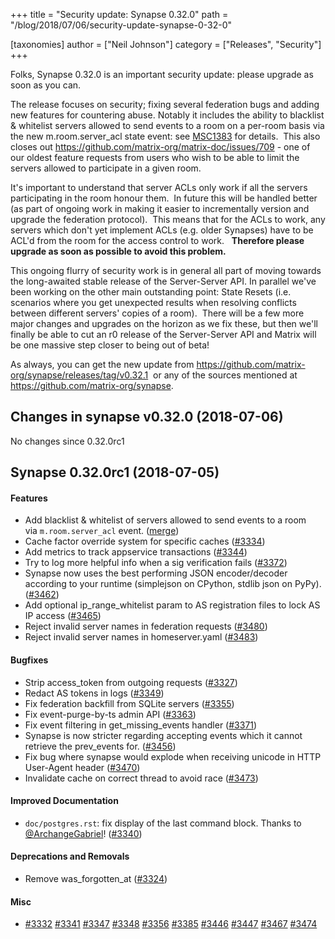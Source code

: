 +++
title = "Security update: Synapse 0.32.0"
path = "/blog/2018/07/06/security-update-synapse-0-32-0"

[taxonomies]
author = ["Neil Johnson"]
category = ["Releases", "Security"]
+++

Folks, Synapse 0.32.0 is an important security update: please upgrade as soon as you can.


The release focuses on security; fixing several federation bugs and adding new features for countering abuse. Notably it includes the ability to blacklist &amp; whitelist servers allowed to send events to a room on a per-room basis via the new 
m.room.server_acl
 state event: see <a href="https://docs.google.com/document/d/1aiuROf1__7ZFkJvDdAZQfBNxyzjYd-ijiRAcHJYqJCM/edit">MSC1383</a> for details.  This also closes out <a href="https://github.com/matrix-org/matrix-doc/issues/709">https://github.com/matrix-org/matrix-doc/issues/709</a> - one of our oldest feature requests from users who wish to be able to limit the servers allowed to participate in a given room.


It's important to understand that server ACLs only work if all the servers participating in the room honour them.  In future this will be handled better (as part of ongoing work in making it easier to incrementally version and upgrade the federation protocol).  This means that for the ACLs to work, any servers which don't yet implement ACLs (e.g. older Synapses) have to be ACL'd from the room for the access control to work.  
<b>Therefore please upgrade as soon as possible to avoid this problem.</b>

This ongoing flurry of security work is in general all part of moving towards the long-awaited stable release of the Server-Server API. In parallel we've been working on the other main outstanding point: State Resets (i.e. scenarios where you get unexpected results when resolving conflicts between different servers' copies of a room).  There will be a few more major changes and upgrades on the horizon as we fix these, but then we'll finally be able to cut an r0 release of the Server-Server API and Matrix will be one massive step closer to being out of beta!


As always, you can get the new update from <a href="https://github.com/matrix-org/synapse/releases/tag/v0.32.1">https://github.com/matrix-org/synapse/releases/tag/v0.32.1</a>
 or any of the sources mentioned at <a href="https://github.com/matrix-org/synapse">https://github.com/matrix-org/synapse</a>.

<h2>Changes in synapse v0.32.0 (2018-07-06)</h2>
No changes since 0.32.0rc1
<h2>Synapse 0.32.0rc1 (2018-07-05)</h2>

#### Features

<ul>
 	<li>Add blacklist &amp; whitelist of servers allowed to send events to a
room via <code>m.room.server_acl</code> event. (<a href="https://github.com/matrix-org/synapse/commit/feef8461d19c51f3766471e17e2a2f8a2b36c785">merge</a>)</li>
 	<li>Cache factor override system for specific caches (<a class="issue-link js-issue-link" href="https://github.com/matrix-org/synapse/pull/3334" data-error-text="Failed to load issue title" data-id="329021103" data-permission-text="Issue title is private" data-url="https://github.com/matrix-org/synapse/issues/3334">#3334</a>)</li>
 	<li>Add metrics to track appservice transactions (<a class="issue-link js-issue-link" href="https://github.com/matrix-org/synapse/pull/3344" data-error-text="Failed to load issue title" data-id="329432100" data-permission-text="Issue title is private" data-url="https://github.com/matrix-org/synapse/issues/3344">#3344</a>)</li>
 	<li>Try to log more helpful info when a sig verification fails
(<a class="issue-link js-issue-link" href="https://github.com/matrix-org/synapse/pull/3372" data-error-text="Failed to load issue title" data-id="330617906" data-permission-text="Issue title is private" data-url="https://github.com/matrix-org/synapse/issues/3372">#3372</a>)</li>
 	<li>Synapse now uses the best performing JSON encoder/decoder according
to your runtime (simplejson on CPython, stdlib json on PyPy).
(<a class="issue-link js-issue-link" href="https://github.com/matrix-org/synapse/pull/3462" data-error-text="Failed to load issue title" data-id="336619861" data-permission-text="Issue title is private" data-url="https://github.com/matrix-org/synapse/issues/3462">#3462</a>)</li>
 	<li>Add optional ip_range_whitelist param to AS registration files to
lock AS IP access (<a class="issue-link js-issue-link" href="https://github.com/matrix-org/synapse/pull/3465" data-error-text="Failed to load issue title" data-id="336751400" data-permission-text="Issue title is private" data-url="https://github.com/matrix-org/synapse/issues/3465">#3465</a>)</li>
 	<li>Reject invalid server names in federation requests (<a class="issue-link js-issue-link" href="https://github.com/matrix-org/synapse/pull/3480" data-error-text="Failed to load issue title" data-id="337874054" data-permission-text="Issue title is private" data-url="https://github.com/matrix-org/synapse/issues/3480">#3480</a>)</li>
 	<li>Reject invalid server names in homeserver.yaml (<a class="issue-link js-issue-link" href="https://github.com/matrix-org/synapse/pull/3483" data-error-text="Failed to load issue title" data-id="338348899" data-permission-text="Issue title is private" data-url="https://github.com/matrix-org/synapse/issues/3483">#3483</a>)</li>
</ul>

#### Bugfixes

<ul>
 	<li>Strip access_token from outgoing requests (<a class="issue-link js-issue-link" href="https://github.com/matrix-org/synapse/pull/3327" data-error-text="Failed to load issue title" data-id="328782473" data-permission-text="Issue title is private" data-url="https://github.com/matrix-org/synapse/issues/3327">#3327</a>)</li>
 	<li>Redact AS tokens in logs (<a class="issue-link js-issue-link" href="https://github.com/matrix-org/synapse/pull/3349" data-error-text="Failed to load issue title" data-id="329791545" data-permission-text="Issue title is private" data-url="https://github.com/matrix-org/synapse/issues/3349">#3349</a>)</li>
 	<li>Fix federation backfill from SQLite servers (<a class="issue-link js-issue-link" href="https://github.com/matrix-org/synapse/pull/3355" data-error-text="Failed to load issue title" data-id="329865615" data-permission-text="Issue title is private" data-url="https://github.com/matrix-org/synapse/issues/3355">#3355</a>)</li>
 	<li>Fix event-purge-by-ts admin API (<a class="issue-link js-issue-link" href="https://github.com/matrix-org/synapse/pull/3363" data-error-text="Failed to load issue title" data-id="330065602" data-permission-text="Issue title is private" data-url="https://github.com/matrix-org/synapse/issues/3363">#3363</a>)</li>
 	<li>Fix event filtering in get_missing_events handler (<a class="issue-link js-issue-link" href="https://github.com/matrix-org/synapse/pull/3371" data-error-text="Failed to load issue title" data-id="330608172" data-permission-text="Issue title is private" data-url="https://github.com/matrix-org/synapse/issues/3371">#3371</a>)</li>
 	<li>Synapse is now stricter regarding accepting events which it cannot
retrieve the prev_events for. (<a class="issue-link js-issue-link" href="https://github.com/matrix-org/synapse/pull/3456" data-error-text="Failed to load issue title" data-id="336184658" data-permission-text="Issue title is private" data-url="https://github.com/matrix-org/synapse/issues/3456">#3456</a>)</li>
 	<li>Fix bug where synapse would explode when receiving unicode in HTTP
User-Agent header (<a class="issue-link js-issue-link" href="https://github.com/matrix-org/synapse/pull/3470" data-error-text="Failed to load issue title" data-id="337261723" data-permission-text="Issue title is private" data-url="https://github.com/matrix-org/synapse/issues/3470">#3470</a>)</li>
 	<li>Invalidate cache on correct thread to avoid race (<a class="issue-link js-issue-link" href="https://github.com/matrix-org/synapse/pull/3473" data-error-text="Failed to load issue title" data-id="337463703" data-permission-text="Issue title is private" data-url="https://github.com/matrix-org/synapse/issues/3473">#3473</a>)</li>
</ul>

#### Improved Documentation

<ul>
 	<li><code>doc/postgres.rst</code>: fix display of the last command block. Thanks to
<a class="user-mention" href="https://github.com/ArchangeGabriel" data-hovercard-user-id="490531" data-octo-click="hovercard-link-click" data-octo-dimensions="link_type:self" aria-describedby="hovercard-aria-description">@ArchangeGabriel</a>! (<a class="issue-link js-issue-link" href="https://github.com/matrix-org/synapse/pull/3340" data-error-text="Failed to load issue title" data-id="329241972" data-permission-text="Issue title is private" data-url="https://github.com/matrix-org/synapse/issues/3340">#3340</a>)</li>
</ul>

#### Deprecations and Removals

<ul>
 	<li>Remove was_forgotten_at (<a class="issue-link js-issue-link" href="https://github.com/matrix-org/synapse/pull/3324" data-error-text="Failed to load issue title" data-id="328600145" data-permission-text="Issue title is private" data-url="https://github.com/matrix-org/synapse/issues/3324">#3324</a>)</li>
</ul>

#### Misc

<ul>
 	<li><a class="issue-link js-issue-link" href="https://github.com/matrix-org/synapse/pull/3332" data-error-text="Failed to load issue title" data-id="328922729" data-permission-text="Issue title is private" data-url="https://github.com/matrix-org/synapse/issues/3332">#3332</a> <a class="issue-link js-issue-link" href="https://github.com/matrix-org/synapse/pull/3341" data-error-text="Failed to load issue title" data-id="329315777" data-permission-text="Issue title is private" data-url="https://github.com/matrix-org/synapse/issues/3341">#3341</a> <a class="issue-link js-issue-link" href="https://github.com/matrix-org/synapse/pull/3347" data-error-text="Failed to load issue title" data-id="329626817" data-permission-text="Issue title is private" data-url="https://github.com/matrix-org/synapse/issues/3347">#3347</a> <a class="issue-link js-issue-link" href="https://github.com/matrix-org/synapse/pull/3348" data-error-text="Failed to load issue title" data-id="329660142" data-permission-text="Issue title is private" data-url="https://github.com/matrix-org/synapse/issues/3348">#3348</a> <a class="issue-link js-issue-link" href="https://github.com/matrix-org/synapse/pull/3356" data-error-text="Failed to load issue title" data-id="329938222" data-permission-text="Issue title is private" data-url="https://github.com/matrix-org/synapse/issues/3356">#3356</a> <a class="issue-link js-issue-link" href="https://github.com/matrix-org/synapse/pull/3385" data-error-text="Failed to load issue title" data-id="331533857" data-permission-text="Issue title is private" data-url="https://github.com/matrix-org/synapse/issues/3385">#3385</a> <a class="issue-link js-issue-link" href="https://github.com/matrix-org/synapse/pull/3446" data-error-text="Failed to load issue title" data-id="335720791" data-permission-text="Issue title is private" data-url="https://github.com/matrix-org/synapse/issues/3446">#3446</a> <a class="issue-link js-issue-link" href="https://github.com/matrix-org/synapse/issues/3447" data-error-text="Failed to load issue title" data-id="335727844" data-permission-text="Issue title is private" data-url="https://github.com/matrix-org/synapse/issues/3447">#3447</a> <a class="issue-link js-issue-link" href="https://github.com/matrix-org/synapse/pull/3467" data-error-text="Failed to load issue title" data-id="336993276" data-permission-text="Issue title is private" data-url="https://github.com/matrix-org/synapse/issues/3467">#3467</a> <a class="issue-link js-issue-link" href="https://github.com/matrix-org/synapse/pull/3474" data-error-text="Failed to load issue title" data-id="337465451" data-permission-text="Issue title is private" data-url="https://github.com/matrix-org/synapse/issues/3474">#3474</a></li>
</ul>

